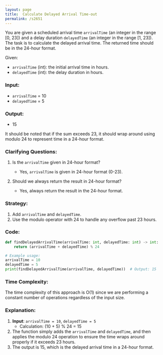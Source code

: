 ```yaml
---
layout: page
title:  Calculate Delayed Arrival Time-out
permalink: /s2651
---
```


You are given a scheduled arrival time `arrivalTime` (an integer in the range [0, 23]) and a delay duration `delayedTime` (an integer in the range [1, 23]). The task is to calculate the delayed arrival time. The returned time should be in the 24-hour format.

Given:
- `arrivalTime` (int): the initial arrival time in hours.
- `delayedTime` (int): the delay duration in hours.

### Input:
- `arrivalTime` = 10
- `delayedTime` = 5

### Output:
- 15

It should be noted that if the sum exceeds 23, it should wrap around using modulo 24 to represent time in a 24-hour format.

### Clarifying Questions:
1. Is the `arrivalTime` given in 24-hour format?
    - Yes, `arrivalTime` is given in 24-hour format (0-23).

2. Should we always return the result in 24-hour format?
    - Yes, always return the result in the 24-hour format.

### Strategy:
1. Add `arrivalTime` and `delayedTime`.
2. Use the modulo operator with 24 to handle any overflow past 23 hours.

### Code:

```python
def findDelayedArrivalTime(arrivalTime: int, delayedTime: int) -> int:
    return (arrivalTime + delayedTime) % 24

# Example usage:
arrivalTime = 10
delayedTime = 5
print(findDelayedArrivalTime(arrivalTime, delayedTime))  # Output: 15
```

### Time Complexity:
The time complexity of this approach is O(1) since we are performing a constant number of operations regardless of the input size.

### Explanation:
1. **Input**: `arrivalTime = 10`, `delayedTime = 5`
   - Calculation: (10 + 5) % 24 = 15
2. The function simply adds the `arrivalTime` and `delayedTime`, and then applies the modulo 24 operation to ensure the time wraps around properly if it exceeds 23 hours.
3. The output is 15, which is the delayed arrival time in a 24-hour format.